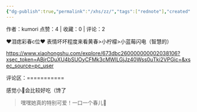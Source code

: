 ```yaml
---
{"dg-publish":true,"permalink":"/xhs/zz/","tags":["rednote"],"created":"2025-03-17T22:51:45.500+08:00","updated":"2025-03-17T22:52:03.545+08:00"}
---
```


作者：kumori
点赞：4   |   收藏：0   |   评论：2

♥泪痣彩春c位♥
表情坏坏程度来看黄春>小柠檬>小蓝莓闪电（智慧的）

https://www.xiaohongshu.com/explore/673dbc260000000002038106?xsec_token=ABjrCDuXU4bSUOyCFMk3cMWlLGjJz40Wss0uTki2VPGic=&xsec_source=pc_user

评论区：===========

感觉小🍋会比较好吃（馋了

> 嘿嘿她真的特别可爱！一口一个春儿🥺